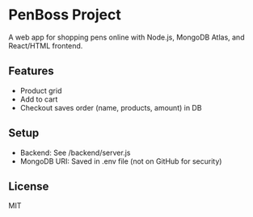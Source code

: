 # PenBoss Project

A web app for shopping pens online with Node.js, MongoDB Atlas, and React/HTML frontend.

## Features
- Product grid
- Add to cart
- Checkout saves order (name, products, amount) in DB

## Setup
- Backend: See /backend/server.js
- MongoDB URI: Saved in .env file (not on GitHub for security)

## License
MIT
